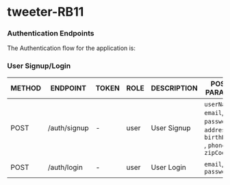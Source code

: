 # tweeter-RB11

### Authentication Endpoints

The Authentication flow for the application is:

### User Signup/Login

METHOD | ENDPOINT         | TOKEN | ROLE | DESCRIPTION              | POST PARAMS                                     | RETURNS
-------|------------------|-------|------|--------------------|-------------------------------------------------|--------------------
POST   | /auth/signup     | -     | user | User Signup              | `userName`, `email`, `password`, `address`, `birthDate` , `phone`, `zipCode`  | { token: `token` }
POST   | /auth/login      | -     | user | User Login               | `email`, `password`                             | { token: `token` }
